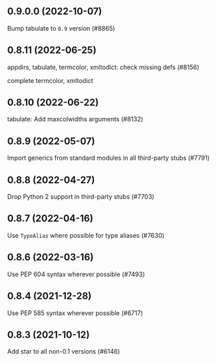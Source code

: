 ## 0.9.0.0 (2022-10-07)

Bump tabulate to `0.9` version (#8865)

## 0.8.11 (2022-06-25)

appdirs, tabulate, termcolor, xmltodict: check missing defs (#8156)

complete termcolor, xmltodict

## 0.8.10 (2022-06-22)

tabulate: Add maxcolwidths arguments (#8132)

## 0.8.9 (2022-05-07)

Import generics from standard modules in all third-party stubs (#7791)

## 0.8.8 (2022-04-27)

Drop Python 2 support in third-party stubs (#7703)

## 0.8.7 (2022-04-16)

Use `TypeAlias` where possible for type aliases (#7630)

## 0.8.6 (2022-03-16)

Use PEP 604 syntax wherever possible (#7493)

## 0.8.4 (2021-12-28)

Use PEP 585 syntax wherever possible (#6717)

## 0.8.3 (2021-10-12)

Add star to all non-0.1 versions (#6146)

